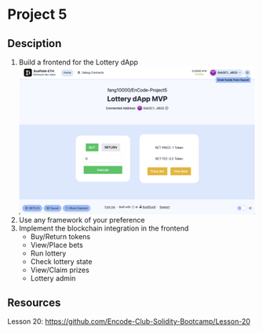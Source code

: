 # Project 5

## Desciption
1. Build a frontend for the Lottery dApp
![Project 5 Frontend](/img/frontend.png)
1. Use any framework of your preference
1. Implement the blockchain integration in the frontend
   * Buy/Return tokens
   * View/Place bets
   * Run lottery
   * Check lottery state
   * View/Claim prizes
   * Lottery admin
## Resources

Lesson 20: https://github.com/Encode-Club-Solidity-Bootcamp/Lesson-20
